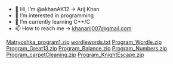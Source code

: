 - 👋 Hi, I’m @akhanAK12 -> Arij Khan 
- 👀 I’m interested in programming
- 🌱 I’m currently learning C++/C
- 📫 How to reach me -> khanarij007@gmail.com

<!---
akhanAK12/akhanAK12 is a ✨ special ✨ repository because its `README.md` (this file) appears on your GitHub profile.
You can click the Preview link to take a look at your changes.
--->
[Matryoshka_program1.zip](https://github.com/akhanAK12/akhanAK12/files/8201634/Matryoshka_program1.zip)
[wordlewords.txt](https://github.com/akhanAK12/akhanAK12/files/8201748/wordlewords.txt)
[Program_Wordle.zip](https://github.com/akhanAK12/akhanAK12/files/8201721/Program_Wordle.zip)
[Program_Great13.zip](https://github.com/akhanAK12/akhanAK12/files/8201722/Program_Great13.zip)
[Program_Balance.zip](https://github.com/akhanAK12/akhanAK12/files/8201723/Program_Balance.zip)
[Program_Numbers.zip](https://github.com/akhanAK12/akhanAK12/files/8201724/Program_Numbers.zip)
[Program_carpetCleaning.zip](https://github.com/akhanAK12/akhanAK12/files/8201725/Program_carpetCleaning.zip)
[Program_KnightEscape.zip](https://github.com/akhanAK12/akhanAK12/files/8201726/Program_KnightEscape.zip)

